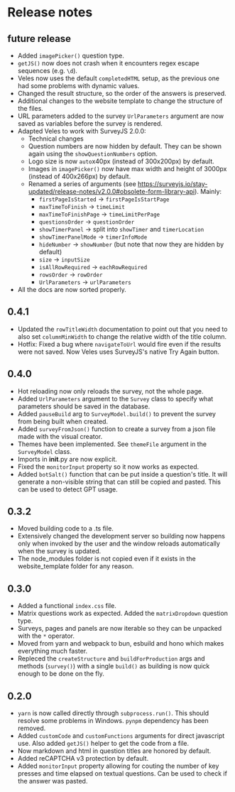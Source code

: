 # Release notes

## future release

* Added `imagePicker()` question type.
* `getJS()` now does not crash when it encounters regex escape sequences (e.g. `\d`).
* Veles now uses the default `completedHTML` setup, as the previous one had some problems with dynamic values.
* Changed the result structure, so the order of the answers is preserved.
* Additional changes to the website template to change the structure of the files.
* URL parameters added to the survey `UrlParameters` argument are now saved as variables before the survey is rendered.
* Adapted Veles to work with SurveyJS 2.0.0:
  * Technical changes
  * Question numbers are now hidden by default. They can be shown again using the `showQuestionNumbers` option.
  * Logo size is now `auto`x40px (instead of 300x200px) by default.
  * Images in `imagePicker()` now have max width and height of 3000px (instead of 400x266px) by default.
  * Renamed a series of arguments (see <https://surveyjs.io/stay-updated/release-notes/v2.0.0#obsolete-form-library-api>). Mainly:
    * `firstPageIsStarted` -> `firstPageIsStartPage`
    * `maxTimeToFinish` -> `timeLimit`
    * `maxTimeToFinishPage` -> `timeLimitPerPage`
    * `questionsOrder` -> `questionOrder`
    * `showTimerPanel` -> split into `showTimer` and `timerLocation`
    * `showTimerPanelMode` -> `timerInfoMode`
    * `hideNumber` -> `showNumber` (but note that now they are hidden by default)
    * `size` -> `inputSize`
    * `isAllRowRequired` -> `eachRowRequired`
    * `rowsOrder` -> `rowOrder`
    * `UrlParameters` -> `urlParameters`
* All the docs are now sorted properly.

## 0.4.1

* Updated the `rowTitleWidth` documentation to point out that you need to also set `columnMinWidth` to change the relative width of the title column.
* Hotfix: Fixed a bug where `navigateToUrl` would fire even if the results were not saved. Now Veles uses SurveyJS's native Try Again button.

## 0.4.0

* Hot reloading now only reloads the survey, not the whole page.
* Added `UrlParameters` argument to the `Survey` class to specify what parameters should be saved in the database.
* Added `pauseBuild` arg to `SurveyModel.build()` to prevent the survey from being built when created.
* Added `surveyFromJson()` function to create a survey from a json file made with the visual creator.
* Themes have been implemented. See `themeFile` argument in the `SurveyModel` class.
* Imports in __init__.py are now explicit.
* Fixed the `monitorInput` property so it now works as expected.
* Added `botSalt()` function that can be put inside a question's title. It will generate a non-visible string that can still be copied and pasted. This can be used to detect GPT usage.

## 0.3.2

* Moved building code to a .ts file.
* Extensively changed the development server so building now happens only when invoked by the user and the window reloads automatically when the survey is updated.
* The node_modules folder is not copied even if it exists in the website_template folder for any reason.

## 0.3.0

* Added a functional `index.css` file.
* Matrix questions work as expected. Added the `matrixDropdown` question type.
* Surveys, pages and panels are now iterable so they can be unpacked with the `*` operator.
* Moved from yarn and webpack to bun, esbuild and hono which makes everything much faster.
* Repleced the `createStructure` and `buildForProduction` args and methods (`survey()`) with a single `build()` as building is now quick enough to be done on the fly.

## 0.2.0

* `yarn` is now called directly through `subprocess.run()`. This should resolve some problems in Windows. `pynpm` dependency has been removed.
* Added `customCode` and `customFunctions` arguments for direct javascript use. Also added `getJS()` helper to get the code from a file.
* Now markdown and html in question titles are honored by default.
* Added reCAPTCHA v3 protection by default.
* Added `monitorInput` property allowing for couting the number of key presses and time elapsed on textual questions. Can be used to check if the answer was pasted.
